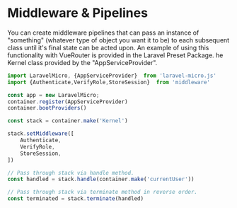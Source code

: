 
# Middleware & Pipelines

You can create middleware pipelines that can pass an instance of "something" 
(whatever type of object you want it to be) to each subsequent class until it's 
final state can be acted upon. An example of using this functionality with 
VueRouter is provided in the Laravel Preset Package. he Kernel class provided by the 
"AppServiceProvider".

```javascript
import LaravelMicro, {AppServiceProvider}  from 'laravel-micro.js'
import {Authenticate,VerifyRole,StoreSession}  from 'middleware'

const app = new LaravelMicro;
container.register(AppServiceProvider)
container.bootProviders()

const stack = container.make('Kernel')

stack.setMiddleware([
    Authenticate, 
    VerifyRole,
    StoreSession,
])

// Pass through stack via handle method.
const handled = stack.handle(container.make('currentUser')) 

// Pass through stack via terminate method in reverse order.
const terminated = stack.terminate(handled) 
```

